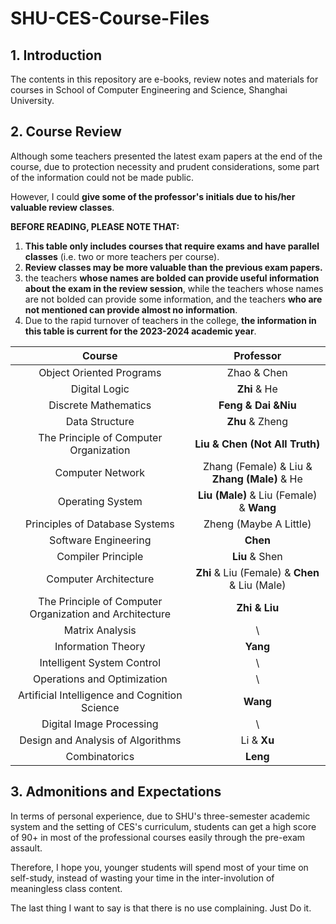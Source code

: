 # SHU-CES-Course-Files

## 1. Introduction

The contents in this repository are e-books, review notes and materials for courses in School of Computer Engineering and Science, Shanghai University. 

## 2. Course Review

Although some teachers presented the latest exam papers at the end of the course, due to protection necessity and prudent considerations, some part of the information could not be made public.

However, I could **give some of the professor's initials due to his/her valuable review classes**.

**BEFORE READING, PLEASE NOTE THAT:**

1. **This table only includes courses that require exams and have parallel classes** (i.e. two or more teachers per course).
2. **Review classes may be more valuable than the previous exam papers.**
3. the teachers **whose names are bolded can provide useful information about the exam in the review session**, while the teachers whose names are not bolded can provide some information, and the teachers **who are not mentioned can provide almost no information**.
4. Due to the rapid turnover of teachers in the college, **the information in this table is current for the 2023-2024 academic year**.

|                         Course                          |                   Professor                    |
| :-----------------------------------------------------: | :--------------------------------------------: |
|                Object Oriented Programs                 |                  Zhao & Chen                   |
|                      Digital Logic                      |                  **Zhi** & He                  |
|                  Discrete Mathematics                   |              **Feng & Dai &Niu**               |
|                     Data Structure                      |                **Zhu** & Zheng                 |
|         The Principle of Computer Organization          |         **Liu & Chen (Not All Truth)**         |
|                    Computer Network                     |  Zhang (Female) & Liu & **Zhang (Male)** & He  |
|                    Operating System                     |    **Liu (Male)** & Liu (Female) & **Wang**    |
|             Principles of Database Systems              |             Zheng (Maybe A Little)             |
|                  Software Engineering                   |                    **Chen**                    |
|                   Compiler Principle                    |                 **Liu** & Shen                 |
|                  Computer Architecture                  | **Zhi** & Liu (Female) & **Chen** & Liu (Male) |
| The Principle of Computer Organization and Architecture |                 **Zhi & Liu**                  |
|                     Matrix Analysis                     |                       \                        |
|                   Information Theory                    |                    **Yang**                    |
|               Intelligent System Control                |                       \                        |
|               Operations and Optimization               |                       \                        |
|      Artificial Intelligence and Cognition Science      |                    **Wang**                    |
|                Digital Image Processing                 |                       \                        |
|            Design and Analysis of Algorithms            |                  Li & **Xu**                   |
|                      Combinatorics                      |                    **Leng**                    |

## 3. Admonitions and Expectations

In terms of personal experience, due to SHU's three-semester academic system and the setting of CES's curriculum, students can get a high score of 90+ in most of the professional courses easily through the pre-exam assault.

Therefore, I hope you, younger students will spend most of your time on self-study, instead of wasting your time in the inter-involution of meaningless class content.

The last thing I want to say is that there is no use complaining. Just Do it.
